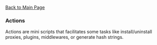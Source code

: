 [Back to Main Page](https://github.com/SorinGFS/webaccess#webaccess)

### Actions

Actions are mini scripts that facilitates some tasks like install/uninstall proxies, plugins, middlewares, or generate hash strings.